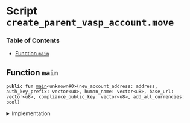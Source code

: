 
<a name="SCRIPT"></a>

# Script `create_parent_vasp_account.move`

### Table of Contents

-  [Function `main`](#SCRIPT_main)



<a name="SCRIPT_main"></a>

## Function `main`



<pre><code><b>public</b> <b>fun</b> <a href="#SCRIPT_main">main</a>&lt;unknown#0&gt;(new_account_address: address, auth_key_prefix: vector&lt;u8&gt;, human_name: vector&lt;u8&gt;, base_url: vector&lt;u8&gt;, compliance_public_key: vector&lt;u8&gt;, add_all_currencies: bool)
</code></pre>



<details>
<summary>Implementation</summary>


<pre><code><b>fun</b> <a href="#SCRIPT_main">main</a>&lt;CoinType&gt;(
    new_account_address: address,
    auth_key_prefix: vector&lt;u8&gt;,
    human_name: vector&lt;u8&gt;,
    base_url: vector&lt;u8&gt;,
    compliance_public_key: vector&lt;u8&gt;,
    add_all_currencies: bool
) {
    <a href="../../modules/doc/libra_account.md#0x0_LibraAccount_create_parent_vasp_account">LibraAccount::create_parent_vasp_account</a>&lt;CoinType&gt;(
        new_account_address,
        auth_key_prefix,
        human_name,
        base_url,
        compliance_public_key,
        add_all_currencies
    )
}
</code></pre>



</details>
